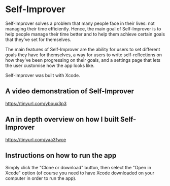 # Self-Improver
Self-Improver solves a problem that many people face in their lives: not managing their time efficiently. Hence, the main goal of Self-Improver is to help people manage their time better and to help them achieve certain goals that they’ve set for themselves.

The main features of Self-Improver are the ability for users to set different goals they have for themselves, a way for users to write self-reflections on how they've been progressing on their goals, and a settings page that lets the user customise how the app looks like.

Self-Improver was built with Xcode.

## A video demonstration of Self-Improver
https://tinyurl.com/yboux3p3

## An in depth overview on how I built Self-Improver
https://tinyurl.com/yaa3fwce

## Instructions on how to run the app
Simply click the "Clone or download" button, then select the "Open in Xcode" option (of course you need to have Xcode downloaded on your computer in order to run the app).
